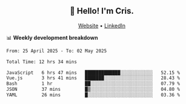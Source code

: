
<h2 align="center">👋 Hello! I'm Cris.</h2>
<p align="center">
  <a href="https://www.criscunas.dev">Website</a> •
  <a href="https://www.linkedin.com/in/cristophercunas/">LinkedIn</a> 
</p>


📊 **Weekly development breakdown**
<!--START_SECTION:waka-->

```txt
From: 25 April 2025 - To: 02 May 2025

Total Time: 12 hrs 34 mins

JavaScript   6 hrs 47 mins   █████████████░░░░░░░░░░░░   52.15 %
Vue.js       3 hrs 41 mins   ███████░░░░░░░░░░░░░░░░░░   28.43 %
Bash         1 hr            ██░░░░░░░░░░░░░░░░░░░░░░░   07.79 %
JSON         37 mins         █▒░░░░░░░░░░░░░░░░░░░░░░░   04.80 %
YAML         26 mins         █░░░░░░░░░░░░░░░░░░░░░░░░   03.36 %
```

<!--END_SECTION:waka-->
